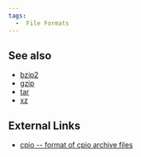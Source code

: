 ```yaml
---
tags:
  -  File Formats
---
```

## See also

- [bzip2](bzip2.md)
- [gzip](gzip.md)
- [tar](tar.md)
- [xz](xz.md)

## External Links

- [cpio -- format of cpio archive
  files](http://people.freebsd.org/~kientzle/libarchive/man/cpio.5.txt)

